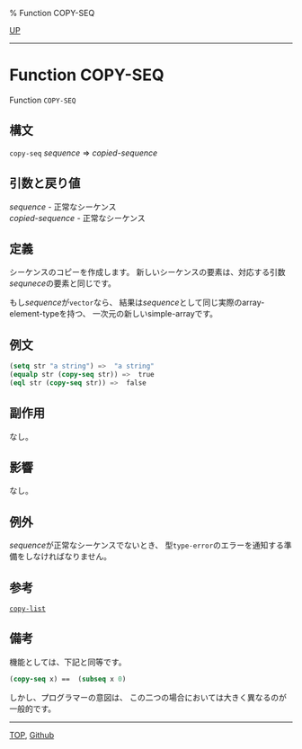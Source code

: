 % Function COPY-SEQ

[UP](17.3.html)  

---

# Function **COPY-SEQ**


Function `COPY-SEQ`


## 構文

`copy-seq` *sequence* => *copied-sequence*


## 引数と戻り値

*sequence* - 正常なシーケンス  
*copied-sequence* - 正常なシーケンス


## 定義

シーケンスのコピーを作成します。
新しいシーケンスの要素は、対応する引数*sequnece*の要素と同じです。

もし*sequence*が`vector`なら、
結果は*sequence*として同じ実際のarray-element-typeを持つ、
一次元の新しいsimple-arrayです。


## 例文

```lisp
(setq str "a string") =>  "a string"
(equalp str (copy-seq str)) =>  true
(eql str (copy-seq str)) =>  false
```


## 副作用

なし。


## 影響

なし。


## 例外

*sequence*が正常なシーケンスでないとき、
型`type-error`のエラーを通知する準備をしなければなりません。


## 参考

[`copy-list`](14.2.copy-list.html)


## 備考

機能としては、下記と同等です。

```lisp
(copy-seq x) ==  (subseq x 0)
```

しかし、プログラマーの意図は、
この二つの場合においては大きく異なるのが一般的です。


---
[TOP](index.html),  [Github](https://github.com/nptcl/npt-japanese)

